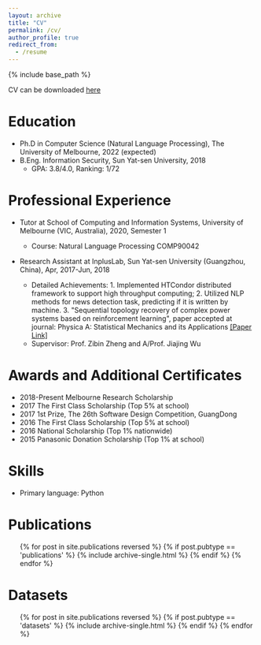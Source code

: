 ```yaml
---
layout: archive
title: "CV"
permalink: /cv/
author_profile: true
redirect_from:
  - /resume
---
```


{% include base_path %}

CV can be downloaded <a href="https://biaoyanf.github.io/files/cv/cv.pdf"><u>here</u></a>


Education
======
* Ph.D in Computer Science (Natural Language Processing), The University of Melbourne, 2022 (expected)
* B.Eng. Information Security, Sun Yat-sen University, 2018 
  * GPA: 3.8/4.0, Ranking: 1/72 


Professional Experience
======
* Tutor at School of Computing and Information Systems, University of Melbourne (VIC, Australia), 2020, Semester 1
  * Course: Natural Language Processing COMP90042 

* Research Assistant at InplusLab, Sun Yat-sen University (Guangzhou, China), Apr, 2017-Jun, 2018
  * Detailed Achievements: 1. Implemented HTCondor distributed framework to support high throughput computing; 2. Utilized NLP methods for news detection task, predicting if it is written by machine. 3. "Sequential topology recovery of complex power systems based on reinforcement learning", paper accepted at journal: Physica A: Statistical Mechanics and its Applications <a href="https://www.sciencedirect.com/science/article/pii/S037843711931427X"><u>[Paper Link]</u></a>
  * Supervisor: Prof. Zibin Zheng and A/Prof. Jiajing Wu

<!-- * Tutor at School of Data and Computer Science, Sun Yat-sen University (Guangzhou, China), 2017, Semester 2
  * Course: Data structures and Algorithms -->

Awards and Additional Certificates
======
* 2018-Present Melbourne Research Scholarship
* 2017 The First Class Scholarship (Top 5% at school)
* 2017 1st Prize, The 26th Software Design Competition, GuangDong
* 2016 The First Class Scholarship (Top 5% at school)
* 2016 National Scholarship (Top 1% nationwide)
* 2015 Panasonic Donation Scholarship (Top 1% at school)
  

Skills
======
* Primary language: Python 

<!-- 
Languages
======
* English: Full Professional Proficiency
* Chinese: Native or Bilingual Proficiency -->




Publications
======
  <ul>{% for post in site.publications reversed %}
    {% if post.pubtype == 'publications' %}
        {% include archive-single.html %}
    {% endif %}
  {% endfor %}</ul>


Datasets
======
  <ul>{% for post in site.publications reversed %}
    {% if post.pubtype == 'datasets' %}
        {% include archive-single.html %}
    {% endif %}
  {% endfor %}</ul>


<!-- <ul>{% for post in site.publications reversed%}
  {% include archive-single-cv.html %}
{% endfor %}</ul> -->


<!-- Talks
======
  <ul>{% for post in site.talks %}
    {% include archive-single-talk-cv.html %}
  {% endfor %}</ul>
  
Teaching
======
  <ul>{% for post in site.teaching %}
    {% include archive-single-cv.html %}
  {% endfor %}</ul> --> 